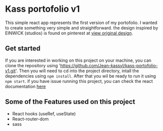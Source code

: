 # Kass portofolio v1

This simple react app represents the first version of my portofolio. I wanted to create something very simple and straightforward. the design inspired by EINWICK (studios) is found on pinterest at [view original design](https://www.pinterest.com/pin/411657222192304982/visual-search/?x=10&y=10&w=544&h=740&cropSource=6&imageSignature=4646fe09edac13d4c7720b1bcc9586a3).


## Get started

If you are interested in working on this project on your machine, you can clone the repository using 
'https://github.com/Jean-kassyl/kass-portofolio-v1.git'.
Then you will need to cd into the project directory, intall the dependencies using `npm install`. After that you wil be ready to run it using `npm start`.
if you have issue running this project, you can check the react documentation [here](https://github.com/facebook/create-react-app)


## Some of the Features used on this project

- React hooks (useRef, useState)
- React-router-dom 
- sass